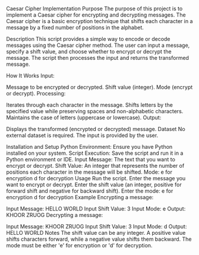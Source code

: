 Caesar Cipher Implementation
Purpose
The purpose of this project is to implement a Caesar cipher for encrypting and decrypting messages. The Caesar cipher is a basic encryption technique that shifts each character in a message by a fixed number of positions in the alphabet.

Description
This script provides a simple way to encode or decode messages using the Caesar cipher method. The user can input a message, specify a shift value, and choose whether to encrypt or decrypt the message. The script then processes the input and returns the transformed message.

How It Works
Input:

Message to be encrypted or decrypted.
Shift value (integer).
Mode (encrypt or decrypt).
Processing:

Iterates through each character in the message.
Shifts letters by the specified value while preserving spaces and non-alphabetic characters.
Maintains the case of letters (uppercase or lowercase).
Output:

Displays the transformed (encrypted or decrypted) message.
Dataset
No external dataset is required. The input is provided by the user.

Installation and Setup
Python Environment: Ensure you have Python installed on your system.
Script Execution: Save the script and run it in a Python environment or IDE.
Input
Message: The text that you want to encrypt or decrypt.
Shift Value: An integer that represents the number of positions each character in the message will be shifted.
Mode:
e for encryption
d for decryption
Usage
Run the script.
Enter the message you want to encrypt or decrypt.
Enter the shift value (an integer, positive for forward shift and negative for backward shift).
Enter the mode:
e for encryption
d for decryption
Example
Encrypting a message:

Input Message: HELLO WORLD
Input Shift Value: 3
Input Mode: e
Output: KHOOR ZRUOG
Decrypting a message:

Input Message: KHOOR ZRUOG
Input Shift Value: 3
Input Mode: d
Output: HELLO WORLD
Notes
The shift value can be any integer. A positive value shifts characters forward, while a negative value shifts them backward.
The mode must be either 'e' for encryption or 'd' for decryption.




